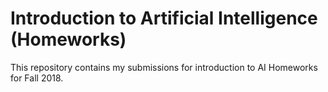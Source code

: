 # Introduction to Artificial Intelligence (Homeworks)

This repository contains my submissions for introduction to AI Homeworks for Fall 2018.